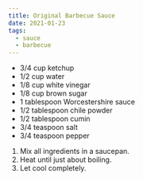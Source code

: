 ```yaml
---
title: Original Barbecue Sauce
date: 2021-01-23
tags: 
  - sauce
  - barbecue
---
```


- 3/4 cup ketchup
- 1/2 cup water
- 1/8 cup white vinegar
- 1/8 cup brown sugar
- 1 tablespoon Worcestershire sauce
- 1/2 tablespoon chile powder
- 1/2 tablespoon cumin
- 3/4 teaspoon salt
- 3/4 teaspoon pepper

1. Mix all ingredients in a saucepan. 
2. Heat until just about boiling. 
3. Let cool completely.
